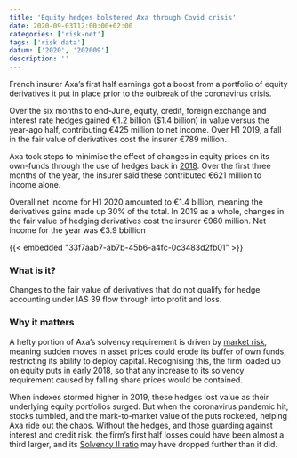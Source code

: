 ```yaml
---
title: 'Equity hedges bolstered Axa through Covid crisis'
date: 2020-09-03T12:00:00+02:00
categories: ['risk-net']
tags: ['risk data']
datum: ['2020', '202009']
description: ''
---
```


French insurer Axa’s first half earnings got a boost from a portfolio of equity derivatives it put in place prior to the outbreak of the coronavirus crisis.

Over the six months to end-June, equity, credit, foreign exchange and interest rate hedges gained €1.2 billion ($1.4 billion) in value versus the year-ago half, contributing €425 million to net income. Over H1 2019, a fall in the fair value of derivatives cost the insurer €789 million.

Axa took steps to minimise the effect of changes in equity prices on its own-funds through the use of hedges back in [2018](https://www.risk.net/risk-quantum/5574076/axa-tackles-equity-risk). Over the first three months of the year, the insurer said these contributed €621 million to income alone.

Overall net income for H1 2020 amounted to €1.4 billion, meaning the derivatives gains made up 30% of the total. In 2019 as a whole, changes in the fair value of hedging derivatives cost the insurer €960 million. Net income for the year was €3.9 bbillion

{{< embedded "33f7aab7-ab7b-45b6-a4fc-0c3483d2fb01" >}}

### What is it?

Changes to the fair value of derivatives that do not qualify for hedge accounting under IAS 39 flow through into profit and loss.

### Why it matters

A hefty portion of Axa’s solvency requirement is driven by [market risk](https://www.risk.net/risk-quantum/7540026/covid-19-chaos-drains-axas-solvency-ii-ratio), meaning sudden moves in asset prices could erode its buffer of own funds, restricting its ability to deploy capital. Recognising this, the firm loaded up on equity puts in early 2018, so that any increase to its solvency requirement caused by falling share prices would be contained.

When indexes stormed higher in 2019, these hedges lost value as their underlying equity portfolios surged. But when the coronavirus pandemic hit, stocks tumbled, and the mark-to-market value of the puts rocketed, helping Axa ride out the chaos. Without the hedges, and those guarding against interest and credit risk, the firm’s first half losses could have been almost a third larger, and its [Solvency II ratio](https://www.risk.net/risk-quantum/7664856/axas-solvency-ratio-continues-fall-in-q2) may have dropped further than it did.

